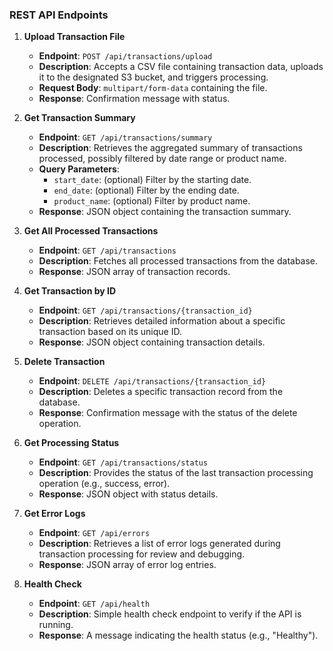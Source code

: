 ### REST API Endpoints

1. **Upload Transaction File**
   - **Endpoint**: `POST /api/transactions/upload`
   - **Description**: Accepts a CSV file containing transaction data, uploads it to the designated S3 bucket, and triggers processing.
   - **Request Body**: `multipart/form-data` containing the file.
   - **Response**: Confirmation message with status.

2. **Get Transaction Summary**
   - **Endpoint**: `GET /api/transactions/summary`
   - **Description**: Retrieves the aggregated summary of transactions processed, possibly filtered by date range or product name.
   - **Query Parameters**:
     - `start_date`: (optional) Filter by the starting date.
     - `end_date`: (optional) Filter by the ending date.
     - `product_name`: (optional) Filter by product name.
   - **Response**: JSON object containing the transaction summary.

3. **Get All Processed Transactions**
   - **Endpoint**: `GET /api/transactions`
   - **Description**: Fetches all processed transactions from the database.
   - **Response**: JSON array of transaction records.

4. **Get Transaction by ID**
   - **Endpoint**: `GET /api/transactions/{transaction_id}`
   - **Description**: Retrieves detailed information about a specific transaction based on its unique ID.
   - **Response**: JSON object containing transaction details.

5. **Delete Transaction**
   - **Endpoint**: `DELETE /api/transactions/{transaction_id}`
   - **Description**: Deletes a specific transaction record from the database.
   - **Response**: Confirmation message with the status of the delete operation.

6. **Get Processing Status**
   - **Endpoint**: `GET /api/transactions/status`
   - **Description**: Provides the status of the last transaction processing operation (e.g., success, error).
   - **Response**: JSON object with status details.

7. **Get Error Logs**
   - **Endpoint**: `GET /api/errors`
   - **Description**: Retrieves a list of error logs generated during transaction processing for review and debugging.
   - **Response**: JSON array of error log entries.

8. **Health Check**
   - **Endpoint**: `GET /api/health`
   - **Description**: Simple health check endpoint to verify if the API is running.
   - **Response**: A message indicating the health status (e.g., "Healthy").